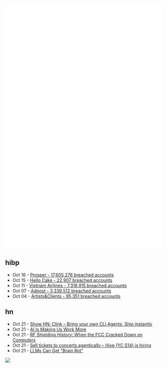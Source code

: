 ![Metrics](https://raw.githubusercontent.com/phixion/phixion/master/metrics.svg)

## hibp

<!--
for https://github.com/phixion/phixion/blob/main/.github/workflows/feeds.yml
-->
<!--START_SECTION:haveibeenpwnd-->
- Oct 16 - [Prosper - 17,605,276 breached accounts](https://haveibeenpwned.com/Breach/Prosper)
- Oct 15 - [Hello Cake - 22,907 breached accounts](https://haveibeenpwned.com/Breach/HelloCake)
- Oct 11 - [Vietnam Airlines - 7,316,915 breached accounts](https://haveibeenpwned.com/Breach/VietnamAirlines)
- Oct 07 - [Adpost - 3,339,512 breached accounts](https://haveibeenpwned.com/Breach/Adpost)
- Oct 04 - [Artists&Clients - 95,351 breached accounts](https://haveibeenpwned.com/Breach/ArtistsNClients)
<!--END_SECTION:haveibeenpwnd-->

## hn

<!--
for https://github.com/phixion/phixion/blob/main/.github/workflows/feeds.yml
-->
<!--START_SECTION:hn-->
- Oct 21 - [Show HN: Clink – Bring your own CLI Agents, Ship instantly](https://clink.new)
- Oct 21 - [AI Is Making Us Work More](https://tawandamunongo.dev/posts/2025/10/ai-work-more)
- Oct 21 - [RF Shielding History: When the FCC Cracked Down on Computers](https://tedium.co/2025/10/20/computers-fcc-rf-interference-history/)
- Oct 21 - [Sell tickets to concerts agentically – Hive (YC S14) is hiring](https://news.ycombinator.com/item?id=45656230)
- Oct 21 - [LLMs Can Get "Brain Rot"](https://llm-brain-rot.github.io/)
<!--END_SECTION:hn-->

<!--
for https://yhype.me
-->
![](https://hit.yhype.me/github/profile?user_id=13013670)
